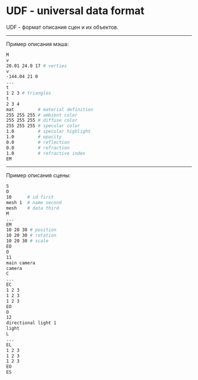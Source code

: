 # UDF - universal data format

UDF - формат описания сцен и их объектов.

---

Пример описания мэша:

```bash
M
v
20.01 24.0 17 # verties
v
-144.04 21 0
...
t
1 2 3 # triangles
t
2 3 4
mat         # material definition
255 255 255 # ambient color
255 255 255 # diffuse color
255 255 255 # specular color
1.0         # specular highlight
1.0         # opacity
0.0         # reflection
0.0         # refraction
1.0         # refractive index
EM
```

---

Пример описания сцены:

```bash
S
O
10      # id first
mesh 1  # name second
mesh    # data third
M
...
EM
10 20 30 # position
10 20 30 # rotation
10 20 30 # scale
EO
O
11
main camera
camera
C
...
EC
1 2 3
1 2 3
1 2 3
EO
O
12
directional light 1
light
L
...
EL
1 2 3
1 2 3
1 2 3
EO
ES
```
